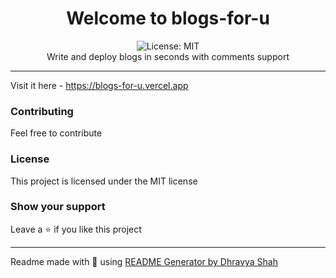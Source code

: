 <div align="center">
<h1 align="center">Welcome to blogs-for-u</h1>
<img alt="License: MIT" src="https://img.shields.io/badge/License-MIT-yellow.svg" /><br>
Write and deploy blogs in seconds with comments support
</div>

***

Visit it here - https://blogs-for-u.vercel.app

### Contributing
Feel free to contribute

### License
This project is licensed under the MIT license

### Show your support

Leave a ⭐ if you like this project

***
Readme made with 💖 using [README Generator by Dhravya Shah](https://github.com/Dhravya/readme-generator)
